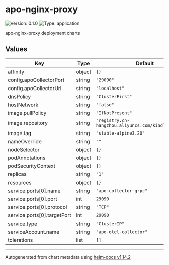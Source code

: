 # apo-nginx-proxy

![Version: 0.1.0](https://img.shields.io/badge/Version-0.1.0-informational?style=flat-square) ![Type: application](https://img.shields.io/badge/Type-application-informational?style=flat-square)

apo-nginx-proxy deployment charts

## Values

| Key | Type | Default | Description |
|-----|------|---------|-------------|
| affinity | object | `{}` |  |
| config.apoCollectorPort | string | `"29090"` |  |
| config.apoCollectorUrl | string | `"localhost"` |  |
| dnsPolicy | string | `"ClusterFirst"` |  |
| hostNetwork | string | `"false"` |  |
| image.pullPolicy | string | `"IfNotPresent"` |  |
| image.repository | string | `"registry.cn-hangzhou.aliyuncs.com/kindlingx/nginx"` |  |
| image.tag | string | `"stable-alpine3.20"` |  |
| nameOverride | string | `""` |  |
| nodeSelector | object | `{}` |  |
| podAnnotations | object | `{}` |  |
| podSecurityContext | object | `{}` |  |
| replicas | string | `"1"` |  |
| resources | object | `{}` |  |
| service.ports[0].name | string | `"apo-collector-grpc"` |  |
| service.ports[0].port | int | `29090` |  |
| service.ports[0].protocol | string | `"TCP"` |  |
| service.ports[0].targetPort | int | `29090` |  |
| service.type | string | `"ClusterIP"` |  |
| serviceAccount.name | string | `"apo-otel-collector"` |  |
| tolerations | list | `[]` |  |

----------------------------------------------
Autogenerated from chart metadata using [helm-docs v1.14.2](https://github.com/norwoodj/helm-docs/releases/v1.14.2)

